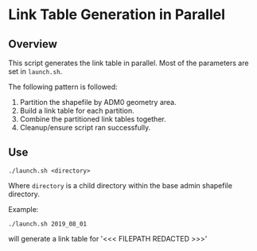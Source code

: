 # Link Table Generation in Parallel

## Overview

This script generates the link table in parallel. Most of the parameters are set in `launch.sh`.

The following pattern is followed:

1. Partition the shapefile by ADM0 geometry area.
2. Build a link table for each partition.
3. Combine the partitioned link tables together.
4. Cleanup/ensure script ran successfully.

## Use

    ./launch.sh <directory>

Where `directory` is a child directory within the base admin shapefile directory.

Example:

    ./launch.sh 2019_08_01

will generate a link table for '<<< FILEPATH REDACTED >>>'
